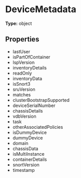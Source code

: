 # DeviceMetadata


**Type:** object

## Properties
* lastUser
* isPartOfContainer
* lspVersion
* inventoryDetails
* readOnly
* inventoryData
* isSnort3
* sruVersion
* matches
* clusterBootstrapSupported
* deviceSerialNumber
* chassisDetails
* vdbVersion
* task
* otherAssociatedPolicies
* isDummyDevice
* dummyDevice
* domain
* chassisData
* isMultiInstance
* containerDetails
* snortVersion
* timestamp
